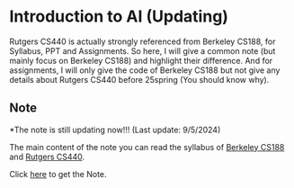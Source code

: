 # Introduction to AI (Updating)

Rutgers CS440 is actually strongly referenced from Berkeley CS188, for Syllabus, PPT and Assignments. So here, I will give a common note (but mainly focus on Berkeley CS188) and highlight their difference. And for assignments, I will only give the code of Berkeley CS188 but not give any details about Rutgers CS440 before 25spring (You should know why).

## Note
*The note is still updating now!!! (Last update: 9/5/2024) 

The main content of the note you can read the syllabus of [Berkeley CS188](https://inst.eecs.berkeley.edu/~cs188/sp24/) and [Rutgers CS440](https://xintongemilywang.github.io/CS440.html).

Click [here](./Note.md) to get the Note.

